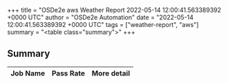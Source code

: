 +++
title = "OSDe2e aws Weather Report 2022-05-14 12:00:41.563389392 +0000 UTC"
author = "OSDe2e Automation"
date = "2022-05-14 12:00:41.563389392 +0000 UTC"
tags = ["weather-report", "aws"]
summary = "<table class=\"summary\"></table>"
+++
## Summary

| Job Name | Pass Rate | More detail |
|----------|-----------|-------------|




